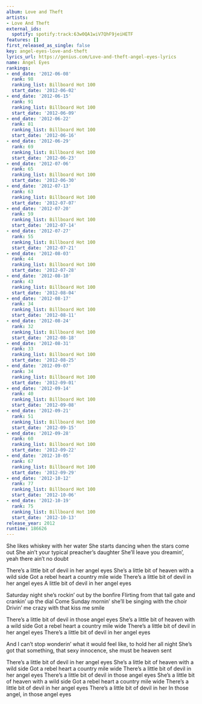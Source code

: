 ```yaml
---
album: Love and Theft
artists:
- Love And Theft
external_ids:
  spotify: spotify:track:63w0QA1wiV7QhF9jeiHETF
features: []
first_released_as_single: false
key: angel-eyes-love-and-theft
lyrics_url: https://genius.com/Love-and-theft-angel-eyes-lyrics
name: Angel Eyes
rankings:
- end_date: '2012-06-08'
  rank: 98
  ranking_list: Billboard Hot 100
  start_date: '2012-06-02'
- end_date: '2012-06-15'
  rank: 91
  ranking_list: Billboard Hot 100
  start_date: '2012-06-09'
- end_date: '2012-06-22'
  rank: 81
  ranking_list: Billboard Hot 100
  start_date: '2012-06-16'
- end_date: '2012-06-29'
  rank: 69
  ranking_list: Billboard Hot 100
  start_date: '2012-06-23'
- end_date: '2012-07-06'
  rank: 65
  ranking_list: Billboard Hot 100
  start_date: '2012-06-30'
- end_date: '2012-07-13'
  rank: 63
  ranking_list: Billboard Hot 100
  start_date: '2012-07-07'
- end_date: '2012-07-20'
  rank: 59
  ranking_list: Billboard Hot 100
  start_date: '2012-07-14'
- end_date: '2012-07-27'
  rank: 55
  ranking_list: Billboard Hot 100
  start_date: '2012-07-21'
- end_date: '2012-08-03'
  rank: 44
  ranking_list: Billboard Hot 100
  start_date: '2012-07-28'
- end_date: '2012-08-10'
  rank: 43
  ranking_list: Billboard Hot 100
  start_date: '2012-08-04'
- end_date: '2012-08-17'
  rank: 34
  ranking_list: Billboard Hot 100
  start_date: '2012-08-11'
- end_date: '2012-08-24'
  rank: 32
  ranking_list: Billboard Hot 100
  start_date: '2012-08-18'
- end_date: '2012-08-31'
  rank: 33
  ranking_list: Billboard Hot 100
  start_date: '2012-08-25'
- end_date: '2012-09-07'
  rank: 34
  ranking_list: Billboard Hot 100
  start_date: '2012-09-01'
- end_date: '2012-09-14'
  rank: 40
  ranking_list: Billboard Hot 100
  start_date: '2012-09-08'
- end_date: '2012-09-21'
  rank: 51
  ranking_list: Billboard Hot 100
  start_date: '2012-09-15'
- end_date: '2012-09-28'
  rank: 60
  ranking_list: Billboard Hot 100
  start_date: '2012-09-22'
- end_date: '2012-10-05'
  rank: 67
  ranking_list: Billboard Hot 100
  start_date: '2012-09-29'
- end_date: '2012-10-12'
  rank: 77
  ranking_list: Billboard Hot 100
  start_date: '2012-10-06'
- end_date: '2012-10-19'
  rank: 75
  ranking_list: Billboard Hot 100
  start_date: '2012-10-13'
release_year: 2012
runtime: 186626
---
```

She likes whiskey with her water
She starts dancing when the stars come out
She ain’t your typical preacher’s daughter
She’ll leave you dreamin’, yeah there ain’t no doubt


There’s a little bit of devil in her angel eyes
She’s a little bit of heaven with a wild side
Got a rebel heart a country mile wide
There’s a little bit of devil in her angel eyes
A little bit of devil in her angel eyes


Saturday night she’s rockin’ out by the bonfire
Flirting from that tail gate and crankin’ up the dial
Come Sunday mornin’ she’ll be singing with the choir
Drivin’ me crazy with that kiss me smile


There’s a little bit of devil in those angel eyes
She’s a little bit of heaven with a wild side
Got a rebel heart a country mile wide
There’s a little bit of devil in her angel eyes
There’s a little bit of devil in her angel eyes


And I can’t stop wonderin’ what it would feel like, to hold her all night
She’s got that something, that sexy innocence, she must be heaven sent


There’s a little bit of devil in her angel eyes
She’s a little bit of heaven with a wild side
Got a rebel heart a country mile wide
There’s a little bit of devil in her angel eyes
There’s a little bit of devil in those angel eyes
She’s a little bit of heaven with a wild side
Got a rebel heart a country mile wide
There’s a little bit of devil in her angel eyes
There’s a little bit of devil in her
In those angel, in those angel eyes
